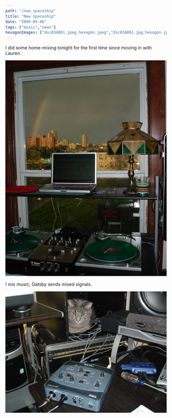 ```yaml
---
path: "/new_spaceship"
title: "New Spaceship"
date: "2009-05-06"
tags: ["music","news"]
hexagonImages: ["dsc034861.jpeg_hexagon.jpeg","dsc034861.jpg_hexagon.jpeg","dsc03487.jpg_hexagon.jpeg"]
---
```



I did some home-mixing tonight for the first time since moving in with Lauren. 

[![dsc034861](dsc034861.jpg "dsc034861")](dsc034861.jpg)  
  
I mix music; Gatsby sends mixed signals. 

[![dsc03487](dsc03487.jpg "dsc03487")](dsc03487.jpg)
